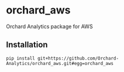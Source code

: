 # orchard_aws
Orchard Analytics package for AWS

## Installation
`pip install git+https://github.com/Orchard-Analytics/orchard_aws.git#egg=orchard_aws`